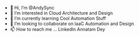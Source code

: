 - 👋 Hi, I’m @AndySync
- 👀 I’m interested in Cloud Architecture and Design
- 🌱 I’m currently learning Cool Automation Stuff
- 💞️ I’m looking to collaborate on IaaC Automation and Design
- 📫 How to reach me ... LinkedIn Annatam Dey

<!---
AndySync/AndySync is a ✨ special ✨ repository because its `README.md` (this file) appears on your GitHub profile.
You can click the Preview link to take a look at your changes.
--->
